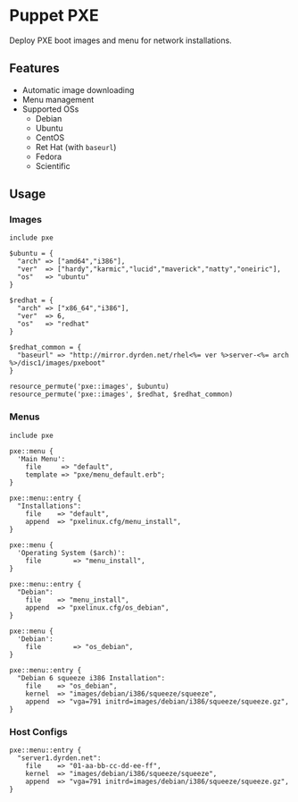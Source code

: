 Puppet PXE
==========
Deploy PXE boot images and menu for network installations.

Features
--------
  * Automatic image downloading
  * Menu management
  * Supported OSs 
    * Debian
    * Ubuntu
    * CentOS
    * Ret Hat (with `baseurl`)
    * Fedora
    * Scientific

Usage
-----
### Images

    include pxe

    $ubuntu = {
      "arch" => ["amd64","i386"],
      "ver"  => ["hardy","karmic","lucid","maverick","natty","oneiric"],
      "os"   => "ubuntu"
    }

    $redhat = {
      "arch" => ["x86_64","i386"],
      "ver"  => 6,
      "os"   => "redhat"
    }

    $redhat_common = {
      "baseurl" => "http://mirror.dyrden.net/rhel<%= ver %>server-<%= arch %>/disc1/images/pxeboot"
    }

    resource_permute('pxe::images', $ubuntu)
    resource_permute('pxe::images', $redhat, $redhat_common)


### Menus

    include pxe

    pxe::menu {
      'Main Menu':
        file     => "default",
        template => "pxe/menu_default.erb";
    }

    pxe::menu::entry {
      "Installations":
        file    => "default",
        append  => "pxelinux.cfg/menu_install",
    }

    pxe::menu {
      'Operating System ($arch)':
        file        => "menu_install",
    }

    pxe::menu::entry {
      "Debian":
        file    => "menu_install",
        append  => "pxelinux.cfg/os_debian",
    }

    pxe::menu {
      'Debian':
        file        => "os_debian",
    }

    pxe::menu::entry {
      "Debian 6 squeeze i386 Installation":
        file    => "os_debian",
        kernel  => "images/debian/i386/squeeze/squeeze",
        append  => "vga=791 initrd=images/debian/i386/squeeze/squeeze.gz",
    }


### Host Configs

    pxe::menu::entry {
      "server1.dyrden.net":
        file    => "01-aa-bb-cc-dd-ee-ff",
        kernel  => "images/debian/i386/squeeze/squeeze",
        append  => "vga=791 initrd=images/debian/i386/squeeze/squeeze.gz",
    }

